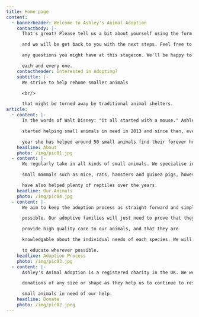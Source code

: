 ```yaml
---
title: Home page
content:
  - bannerheader: Welcome to Ashley's Animal Adoption
    contactbody: |-
      That's great! Please tell us a bit about yourself using the form below

      and we will be get back to you with the next steps. Feel free to ask

      any questions you might have at this stagecon. We'll be happy to answer

      each and every one.
    contactheader: Interested in Adopting?
    subtitle: |-
      We strive to help rehome smaller animals

      <br/>

      that might be turned away by traditional animal shelters.
article:
  - content: |-
      In the words of Walt Disney: "it all started with a mouse." Ashley

      started helping small animals in need in 2013 and since then, every

      year she has helped around 50 small animals find their forever homes.
    headline: About
    photo: /img/pic01.jpg
  - content: |-
      We regularly take in all kinds of small animals. We specialise in

      small mammals such as mice, rats, hamsters and guinea pigs, however, we

      have also helped plenty of reptiles over the years.
    headline: Our Animals
    photo: /img/pic04.jpg
  - content: |-
      We aim to keep the adoption process as straight forward and simple as

      possible. Our adoptive families will just need to prove that they can

      provide high quality care to our animals, and that they are

      knowledgable about the individual needs of each species. We will help

      to educate wherever possible.
    headline: Adoption Process
    photo: /img/pic03.jpg
  - content: |-
      Ashley's Animal Adoption is a registered charity in the UK. We welcome

      donations of any size or shape as they help us to continue to resue

      small animals in need of our help.
    headline: Donate
    photo: /img/pic02.jpeg
---
```

